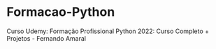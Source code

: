 # Formacao-Python
Curso Udemy: Formação Profissional Python 2022: Curso Completo + Projetos - Fernando Amaral
